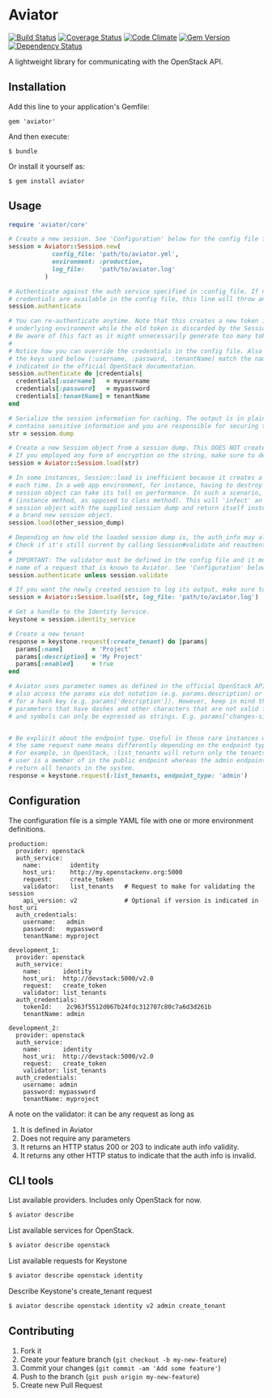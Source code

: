 # Aviator

[![Build Status](https://travis-ci.org/aviator/aviator.png?branch=master)](https://travis-ci.org/aviator/aviator)
[![Coverage Status](https://coveralls.io/repos/aviator/aviator/badge.png?branch=master)](https://coveralls.io/r/aviator/aviator?branch=master)
[![Code Climate](https://codeclimate.com/github/aviator/aviator.png)](https://codeclimate.com/github/aviator/aviator)
[![Gem Version](https://badge.fury.io/rb/aviator.png)](http://badge.fury.io/rb/aviator)
[![Dependency Status](https://gemnasium.com/aviator/aviator.png)](https://gemnasium.com/aviator/aviator)


A lightweight library for communicating with the OpenStack API.


## Installation

Add this line to your application's Gemfile:

    gem 'aviator'

And then execute:

    $ bundle

Or install it yourself as:

    $ gem install aviator

## Usage

```ruby
require 'aviator/core'

# Create a new session. See 'Configuration' below for the config file format.
session = Aviator::Session.new(
            config_file: 'path/to/aviator.yml',
            environment: :production,
            log_file:    'path/to/aviator.log'
          )

# Authenticate against the auth service specified in :config_file. If no 
# credentials are available in the config file, this line will throw an error.
session.authenticate

# You can re-authenticate anytime. Note that this creates a new token in the 
# underlying environment while the old token is discarded by the Session object.
# Be aware of this fact as it might unnecessarily generate too many tokens.
#
# Notice how you can override the credentials in the config file. Also note that
# the keys used below (:username, :password, :tenantName) match the name as 
# indicated in the official OpenStack documentation.
session.authenticate do |credentials|
  credentials[:username]   = myusername
  credentials[:password]   = mypassword
  credentials[:tenantName] = tenantName
end

# Serialize the session information for caching. The output is in plaintext JSON which
# contains sensitive information and you are responsible for securing this data.
str = session.dump

# Create a new Session object from a session dump. This DOES NOT create a new token. 
# If you employed any form of encryption on the string, make sure to decrypt it first!
session = Aviator::Session.load(str)

# In some instances, Session::load is inefficient because it creates a new session object
# each time. In a web app environment, for instance, having to destroy and recreate the
# session object can take its toll on performance. In such a scenario, use Session#load
# (instance method, as opposed to class method). This will 'infect' an already existing
# session object with the supplied session dump and return itself instead of creating
# a brand new session object.
session.load(other_session_dump)

# Depending on how old the loaded session dump is, the auth_info may already be expired. 
# Check if it's still current by calling Session#validate and reauthenticate as needed.
#
# IMPORTANT: The validator must be defined in the config file and it must refer to the
# name of a request that is known to Aviator. See 'Configuration' below for examples
session.authenticate unless session.validate

# If you want the newly created session to log its output, make sure to indicate it on load
session = Aviator::Session.load(str, log_file: 'path/to/aviator.log')

# Get a handle to the Identity Service.
keystone = session.identity_service

# Create a new tenant
response = keystone.request(:create_tenant) do |params|
  params[:name]        = 'Project'
  params[:description] = 'My Project'
  params[:enabled]     = true
end

# Aviator uses parameter names as defined in the official OpenStack API doc. You can 
# also access the params via dot notation (e.g. params.description) or by using a string
# for a hash key (e.g. params['description']). However, keep in mind that OpenStack
# parameters that have dashes and other characters that are not valid for method names
# and symbols can only be expressed as strings. E.g. params['changes-since']


# Be explicit about the endpoint type. Useful in those rare instances when
# the same request name means differently depending on the endpoint type.
# For example, in OpenStack, :list_tenants will return only the tenants the
# user is a member of in the public endpoint whereas the admin endpoint will
# return all tenants in the system.
response = keystone.request(:list_tenants, endpoint_type: 'admin')
```

## Configuration

The configuration file is a simple YAML file with one or more environment definitions.

```
production:
  provider: openstack
  auth_service:
    name:        identity
    host_uri:    http://my.openstackenv.org:5000
    request:     create_token
    validator:   list_tenants   # Request to make for validating the session
    api_version: v2             # Optional if version is indicated in host_uri
  auth_credentials:
    username:   admin
    password:   mypassword
    tenantName: myproject

development_1:
  provider: openstack
  auth_service:
    name:      identity
    host_uri:  http://devstack:5000/v2.0
    request:   create_token
    validator: list_tenants
  auth_credentials:
    tokenId:    2c963f5512d067b24fdc312707c80c7a6d3d261b
    tenantName: admin

development_2:
  provider: openstack
  auth_service:
    name:      identity
    host_uri:  http://devstack:5000/v2.0
    request:   create_token
    validator: list_tenants
  auth_credentials:
    username: admin
    password: mypassword
    tenantName: myproject
```

A note on the validator: it can be any request as long as

1. It is defined in Aviator
1. Does not require any parameters
1. It returns an HTTP status 200 or 203 to indicate auth info validity.
1. It returns any other HTTP status to indicate that the auth info is invalid.

## CLI tools

List available providers. Includes only OpenStack for now.

```bash
$ aviator describe
```

List available services for OpenStack.

```bash
$ aviator describe openstack
```

List available requests for Keystone

```bash
$ aviator describe openstack identity
```

Describe Keystone's create_tenant request

```bash
$ aviator describe openstack identity v2 admin create_tenant
```
  
## Contributing

1. Fork it
2. Create your feature branch (`git checkout -b my-new-feature`)
3. Commit your changes (`git commit -am 'Add some feature'`)
4. Push to the branch (`git push origin my-new-feature`)
5. Create new Pull Request
